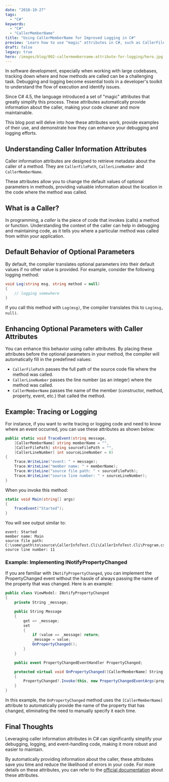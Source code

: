 ```yaml
---
date: "2018-10-27"
tags:
  - "C#"
keywords:
  - "C#"
  - "CallerMemberName"
title: "Using CallerMemberName for Improved Logging in C#"
preview: 'Learn how to use "magic" attributes in C#, such as CallerFilePath, CallerLineNumber, and CallerMemberName, to retrieve caller information and improve logging functionality.'
draft: false
legacy: true
hero: /images/blog/002-callermembername-attribute-for-logging/hero.jpg
---
```


In software development, especially when working with large codebases, tracking down where and how methods are called can be a challenging task. Debugging and logging become essential tools in a developer's toolkit to understand the flow of execution and identify issues.

Since C# 4.5, the language introduced a set of "magic" attributes that greatly simplify this process. These attributes automatically provide information about the caller, making your code cleaner and more maintainable.

This blog post will delve into how these attributes work, provide examples of their use, and demonstrate how they can enhance your debugging and logging efforts.

## Understanding Caller Information Attributes

Caller information attributes are designed to retrieve metadata about the caller of a method. They are `CallerFilePath`, `CallerLineNumber` and `CallerMemberName`.

These attributes allow you to change the default values of optional parameters in methods, providing valuable information about the location in the code where the method was called.

## What is a Caller?

In programming, a *caller* is the piece of code that invokes (calls) a method or function. Understanding the context of the caller can help in debugging and maintaining code, as it tells you where a particular method was called from within your application.

## Default Behavior of Optional Parameters

By default, the compiler translates optional parameters into their default values if no other value is provided. For example, consider the following logging method:

```csharp
void Log(string msg, string method = null)
{
    // logging somewhere
}
```

If you call this method with `Log(msg)`, the compiler translates this to `Log(msg, null)`.

## Enhancing Optional Parameters with Caller Attributes

You can enhance this behavior using caller attributes. By placing these attributes before the optional parameters in your method, the compiler will automatically fill in the predefined values:

- `CallerFilePath` passes the full path of the source code file where the method was called.
- `CallerLineNumber` passes the line number (as an integer) where the method was called.
- `CallerMemberName` passes the name of the member (constructor, method, property, event, etc.) that called the method.

## Example: Tracing or Logging

For instance, if you want to write tracing or logging code and need to know where an event occurred, you can use these attributes as shown below:

```csharp
public static void TraceEvent(string message,
    [CallerMemberName] string memberName = "",
    [CallerFilePath] string sourceFilePath = "",
    [CallerLineNumber] int sourceLineNumber = 0)
{
    Trace.WriteLine("event: " + message);
    Trace.WriteLine("member name: " + memberName);
    Trace.WriteLine("source file path: " + sourceFilePath);
    Trace.WriteLine("source line number: " + sourceLineNumber);
}
```

When you invoke this method:

```csharp
static void Main(string[] args)
{
    TraceEvent("Started");
}
```

You will see output similar to:

```plaintext
event: Started
member name: Main
source file path: C:\some\path\to\source\CallerInfoTest.Cli\CallerInfoTest.Cli\Program.cs
source line number: 11
```

### Example: Implementing INotifyPropertyChanged

If you are familiar with `INotifyPropertyChanged`, you can implement the PropertyChanged event without the hassle of always passing the name of the property that was changed. Here is an example:

```csharp
public class ViewModel: INotifyPropertyChanged
{
    private String _message;

    public String Message
    {
        get => _message;
        set
        {
            if (value == _message) return;
            _message = value;
            OnPropertyChanged();
        }
    }

    public event PropertyChangedEventHandler PropertyChanged;

    protected virtual void OnPropertyChanged([CallerMemberName] String propertyName = null)
    {
        PropertyChanged?.Invoke(this, new PropertyChangedEventArgs(propertyName));
    }
}
```

In this example, the `OnPropertyChanged` method uses the `[CallerMemberName]` attribute to automatically provide the name of the property that has changed, eliminating the need to manually specify it each time.

## Final Thoughts

Leveraging caller information attributes in C# can significantly simplify your debugging, logging, and event-handling code, making it more robust and easier to maintain.

By automatically providing information about the caller, these attributes save you time and reduce the likelihood of errors in your code. For more details on these attributes, you can refer to the [official documentation](https://docs.microsoft.com/ru-ru/dotnet/csharp/programming-guide/concepts/caller-information) about these attributes.
